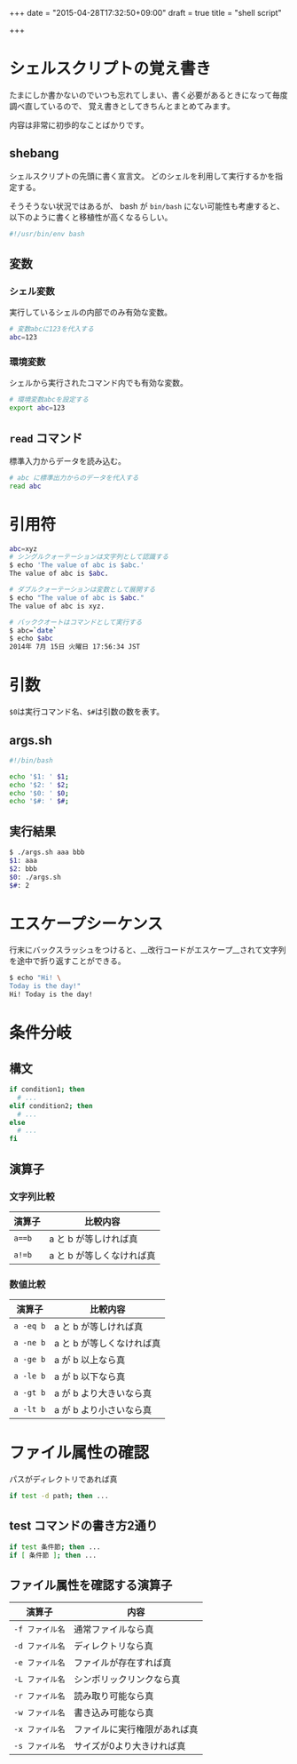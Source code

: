 +++
date = "2015-04-28T17:32:50+09:00"
draft = true
title = "shell script"

+++

# シェルスクリプトの覚え書き

たまにしか書かないのでいつも忘れてしまい、書く必要があるときになって毎度調べ直しているので、
覚え書きとしてきちんとまとめてみます。

内容は非常に初歩的なことばかりです。

## shebang

シェルスクリプトの先頭に書く宣言文。
どのシェルを利用して実行するかを指定する。

そうそうない状況ではあるが、 bash が `bin/bash` にない可能性も考慮すると、
以下のように書くと移植性が高くなるらしい。

```sh
#!/usr/bin/env bash
```

## 変数

### シェル変数

実行しているシェルの内部でのみ有効な変数。

```sh
# 変数abcに123を代入する
abc=123
```

### 環境変数

シェルから実行されたコマンド内でも有効な変数。

```sh
# 環境変数abcを設定する
export abc=123
```

## `read` コマンド

標準入力からデータを読み込む。

```sh
# abc に標準出力からのデータを代入する
read abc
```

# 引用符

```sh
abc=xyz
# シングルクォーテーションは文字列として認識する
$ echo 'The value of abc is $abc.'
The value of abc is $abc.

# ダブルクォーテーションは変数として展開する
$ echo "The value of abc is $abc."
The value of abc is xyz.

# バッククオートはコマンドとして実行する
$ abc=`date`
$ echo $abc
2014年 7月 15日 火曜日 17:56:34 JST
```

# 引数

`$0`は実行コマンド名、`$#`は引数の数を表す。

## args.sh

```sh
#!/bin/bash

echo '$1: ' $1;
echo '$2: ' $2;
echo '$0: ' $0;
echo '$#: ' $#;
```

## 実行結果

```sh
$ ./args.sh aaa bbb
$1: aaa
$2: bbb
$0: ./args.sh
$#: 2
```

# エスケープシーケンス

行末にバックスラッシュをつけると、__改行コードがエスケープ__されて文字列を途中で折り返すことができる。

```sh
$ echo "Hi! \
Today is the day!"
Hi! Today is the day!
```

# 条件分岐

## 構文

```sh
if condition1; then
  # ...
elif condition2; then
  # ...
else
  # ...
fi
```

## 演算子

### 文字列比較

| 演算子 | 比較内容 |
|-----|-----|
| `a==b` | a と b が等しければ真 |
| `a!=b` | a と b が等しくなければ真 |

### 数値比較

| 演算子 | 比較内容 |
|-----|-----|
| `a -eq b` | a と b が等しければ真 |
| `a -ne b` | a と b が等しくなければ真 |
| `a -ge b` | a が b 以上なら真 |
| `a -le b` | a が b 以下なら真 |
| `a -gt b` | a が b より大きいなら真 |
| `a -lt b` | a が b より小さいなら真 |

# ファイル属性の確認

パスがディレクトリであれば真

```sh
if test -d path; then ...
```

## test コマンドの書き方2通り

```sh
if test 条件節; then ...
if [ 条件節 ]; then ...
```

## ファイル属性を確認する演算子

演算子 | 内容
-----|-----
`-f ファイル名` | 通常ファイルなら真
`-d ファイル名` | ディレクトリなら真
`-e ファイル名` | ファイルが存在すれば真
`-L ファイル名` | シンボリックリンクなら真
`-r ファイル名` | 読み取り可能なら真
`-w ファイル名` | 書き込み可能なら真
`-x ファイル名` | ファイルに実行権限があれば真
`-s ファイル名` | サイズが0より大きければ真

